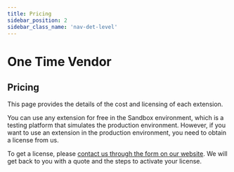 ```yaml
---
title: Pricing
sidebar_position: 2
sidebar_class_name: 'nav-det-level'
---
```


# <span className="fusion5-text">One Time Vendor</span>

## Pricing

This page provides the details of the cost and licensing of each extension. 

You can use any extension for free in the Sandbox environment, which is a testing platform that simulates the production environment. However, if you want to use an extension in the production environment, you need to obtain a license from us. 

To get a license, please [contact us through the form on our website](https://www.fusion5.co.nz/contact-us/). We will get back to you with a quote and the steps to activate your license.

<!-- 
## Monthly Fee

| Version          | Limitations        | Price (NZD)       |
| ------           | ------             | ----              |
| Basic            | 30 users max       | $XZY              |
| Unlimited        | Unlimited          | $VVXS             | 
-->